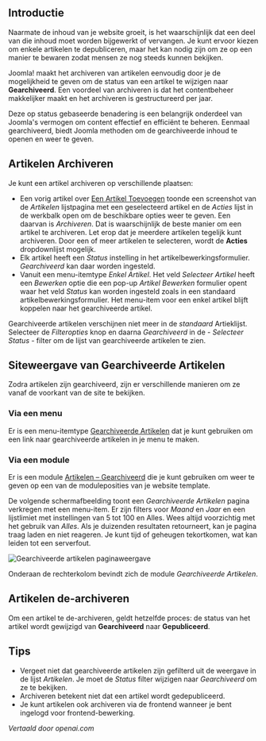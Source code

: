<!-- Filename: J4.x:How_to_Archive_an_Article / Display title: Artikelen: Archief  -->

## Introductie

Naarmate de inhoud van je website groeit, is het waarschijnlijk dat een deel van die inhoud moet worden bijgewerkt of vervangen. Je kunt ervoor kiezen om enkele artikelen te depubliceren, maar het kan nodig zijn om ze op een manier te bewaren zodat mensen ze nog steeds kunnen bekijken.

Joomla! maakt het archiveren van artikelen eenvoudig door je de mogelijkheid te geven om de status van een artikel te wijzigen naar **Gearchiveerd**. Een voordeel van archiveren is dat het contentbeheer makkelijker maakt en het archiveren is gestructureerd per jaar.

Deze op status gebaseerde benadering is een belangrijk onderdeel van Joomla's vermogen om content effectief en efficiënt te beheren. Eenmaal gearchiveerd, biedt Joomla methoden om de gearchiveerde inhoud te openen en weer te geven.

## Artikelen Archiveren

Je kunt een artikel archiveren op verschillende plaatsen:

- Een vorig artikel over 
  [Een Artikel Toevoegen](jdocmnaual?article=user/getting-started/adding-an-article)
  toonde een screenshot van de *Artikelen* lijstpagina met een geselecteerd artikel en 
  de *Acties* lijst in de werkbalk open om de beschikbare opties weer te geven. Een daarvan is *Archiveren*. Dat is waarschijnlijk de beste manier om een artikel te archiveren. Let erop dat je meerdere artikelen tegelijk kunt archiveren. Door een of meer artikelen te selecteren, wordt de **Acties** dropdownlijst mogelijk.
- Elk artikel heeft een *Status* instelling in het artikelbewerkingsformulier. *Gearchiveerd*
  kan daar worden ingesteld.
- Vanuit een menu-itemtype *Enkel Artikel*. Het veld *Selecteer Artikel* heeft een *Bewerken* optie die een pop-up *Artikel Bewerken* formulier opent waar het veld *Status* kan worden ingesteld zoals in een standaard artikelbewerkingsformulier. Het menu-item voor een enkel artikel blijft koppelen naar het gearchiveerde artikel.

Gearchiveerde artikelen verschijnen niet meer in de *standaard* Artieklijst. Selecteer de
*Filteropties* knop en daarna *Gearchiveerd* in de *- Selecteer Status -* filter 
om de lijst van gearchiveerde artikelen te zien.

## Siteweergave van Gearchiveerde Artikelen

Zodra artikelen zijn gearchiveerd, zijn er verschillende manieren om ze vanaf de voorkant van de site te bekijken.

### Via een menu

Er is een menu-itemtype [Gearchiveerde Artikelen](jdocmanual?article=user/menus/menu-item-type-archived-articles) dat je kunt gebruiken om een link naar gearchiveerde artikelen in je menu te maken.

### Via een module

Er is een module [Artikelen – Gearchiveerd](jdocmanual?article=user/modules/articles-archived-module) die je kunt gebruiken om weer te geven op een van de moduleposities van je website template.

De volgende schermafbeelding toont een *Gearchiveerde Artikelen* pagina verkregen met een menu-item. Er zijn filters voor *Maand* en *Jaar* en een lijstlimiet met instellingen van 5 tot 100 en Alles. Wees altijd voorzichtig met het gebruik van *Alles*. Als je duizenden resultaten retourneert, kan je pagina traag laden en niet reageren. Je kunt tijd of geheugen tekortkomen, wat kan leiden tot een serverfout.

![Gearchiveerde artikelen paginaweergave](../../../en/images/articles/articles-archived-site.png)

Onderaan de rechterkolom bevindt zich de module *Gearchiveerde Artikelen*.  

## Artikelen de-archiveren

Om een artikel te de-archiveren, geldt hetzelfde proces: de status van het artikel wordt gewijzigd van **Gearchiveerd** naar **Gepubliceerd**.

## Tips

* Vergeet niet dat gearchiveerde artikelen zijn gefilterd uit de weergave in de lijst *Artikelen*. Je moet de *Status* filter wijzigen naar *Gearchiveerd* om ze te bekijken.
* Archiveren betekent niet dat een artikel wordt gedepubliceerd.
* Je kunt artikelen ook archiveren via de frontend wanneer je bent ingelogd voor frontend-bewerking.

*Vertaald door openai.com*

